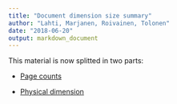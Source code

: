```yaml
---
title: "Document dimension size summary"
author: "Lahti, Marjanen, Roivainen, Tolonen"
date: "2018-06-20"
output: markdown_document
---
```


This material is now splitted in two parts:

  * [Page counts](pagecount.md)

  * [Physical dimension](dimension.md)


